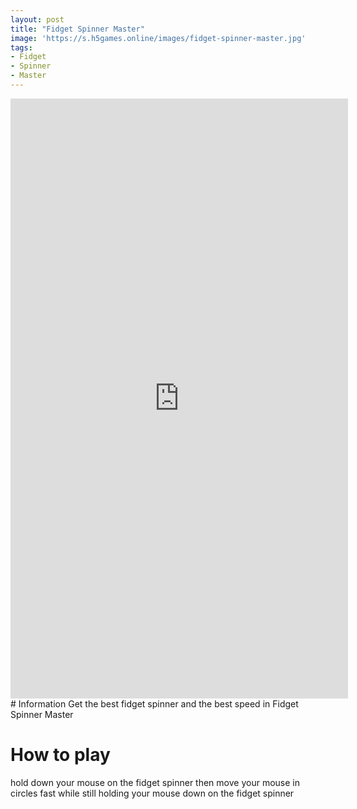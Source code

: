 ```yaml
---
layout: post
title: "Fidget Spinner Master"
image: 'https://s.h5games.online/images/fidget-spinner-master.jpg'
tags:
- Fidget
- Spinner
- Master
---
```

<center>
<div>
<iframe width='540' height='960' frameborder='0' scrolling='no' src='https://m.shtoss.com/game/fidget-spinner-master/index.html'></iframe>
</div>
</center>
# Information
Get the best fidget spinner and the best speed in Fidget Spinner Master

# How to play
hold down your mouse on the fidget spinner then move your mouse in circles fast while still holding your mouse down on the fidget spinner
